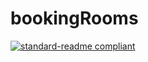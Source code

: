 # bookingRooms

[![standard-readme compliant](https://img.shields.io/badge/readme%20style-standard-brightgreen.svg?style=flat-square)](https://github.com/wen-pin/bookingRooms)
